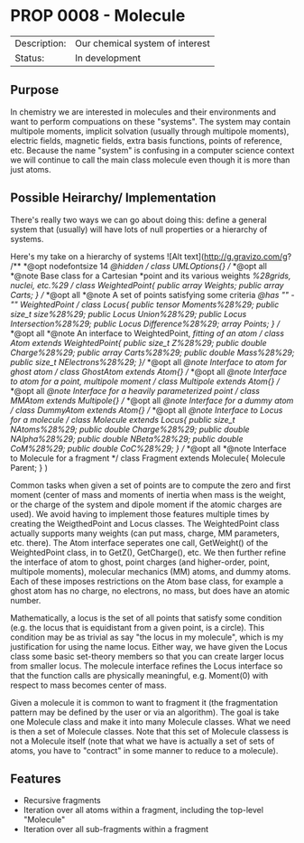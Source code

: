 # PROP 0008 - Molecule

|                |                                           |
|:---------------|:------------------------------------------|
| Description:   | Our chemical system of interest           |
| Status:        | In development                            |
 

## Purpose
 In chemistry we are interested in molecules and their environments and want to perform compuations on these "systems".  The system may contain multipole moments, implicit solvation (usually through multipole moments), electric fields, magnetic fields, extra basis functions, points of reference, etc.  Because the name "system" is confusing in a computer science context we will continue to call the main class molecule even though it is more than just atoms.
 
## Possible Heirarchy/ Implementation
There's really two ways we can go about doing this: define a general system that (usually) will have  lots of null properties or a hierarchy of systems.

Here's my take on a hierarchy of systems
![Alt text](http://g.gravizo.com/g?
/**
 *@opt nodefontsize 14
 *@hidden
 */
class UMLOptions{}
/**
*@opt all
*@note Base class for a Cartesian
*point and its various weights
*%28grids, nuclei, etc.%29
*/
class WeightedPoint{
public array Weights;
public array Carts;
}
/**
*@opt all
*@note A set of points satisfying some criteria
*@has  "" - "" WeightedPoint
*/
class Locus{
public tensor Moments%28%29;
public size_t size%28%29;
public Locus Union%28%29;
public Locus Intersection%28%29;
public Locus Difference%28%29;
array Points;
}
/**
*@opt all
*@note An interface to WeightedPoint,
*fitting of an atom
*/
class Atom extends WeightedPoint{
public size_t Z%28%29;
public double Charge%28%29;
public array Carts%28%29;
public double Mass%28%29;
public size_t NElectrons%28%29;
}/**
*@opt all
*@note Interface to atom for ghost atom
*/
class GhostAtom extends Atom{}
/**
*@opt all
*@note Interface to atom for a point, multipole moment
*/
class Multipole extends Atom{}
/**
*@opt all
*@note Interface for a heavily parameterized point
*/
class MMAtom extends Multipole{}
/**
*@opt all
*@note Interface for a dummy atom
*/
class DummyAtom extends Atom{}
/**
*@opt all
*@note Interface to Locus for a molecule
*/
class Molecule extends Locus{
public size_t NAtoms%28%29;
public double Charge%28%29;
public double NAlpha%28%29;
public double NBeta%28%29;
public double CoM%28%29;
public double CoC%28%29;
}
/**
*@opt all
*@note Interface to Molecule for a fragment
*/
class Fragment extends Molecule{
Molecule Parent;
}
)

Common tasks when given a set of points are to compute the zero and first moment (center of mass and moments of inertia when mass is the weight, or the charge of the system and dipole moment if the atomic charges are used).  We avoid having to implement those features multiple times by creating the WeigthedPoint and Locus classes.  The WeightedPoint class actually supports many weights (can put mass, charge, MM parameters, etc. there).  The Atom interface seperates one call, GetWeight() of the WeightedPoint class, in to GetZ(), GetCharge(), etc.  We then further refine the interface of atom to ghost, point charges (and higher-order, point, multipole moments), molecular mechanics (MM) atoms, and dummy atoms.  Each of these imposes restrictions on the Atom base class, for example a ghost atom has no charge, no electrons, no mass, but does have an atomic number.  

Mathematically, a locus is the set of all points that satisfy some condition (e.g. the locus that is equidistant from a given
point, is a circle).  This condition may be as trivial as say "the locus in my molecule", which is my justification for using the name locus.  Either way, we have given the Locus class some basic set-theory members so that you can create larger locus from smaller locus.  The molecule interface refines the Locus interface so that the function calls are physically meaningful, e.g. Moment(0) with respect to mass becomes center of mass. 

Given a molecule it is common to want to fragment it (the fragmentation pattern may be defined by the user or via an algorithm). The goal is take one Molecule class and make it into many Molecule classes.  What we need is then a set of Molecule classes.  Note that this set of Molecule classess is not a Molecule itself (note that what we have is actually a set of sets of atoms, you have to "contract" in some manner to reduce to a molecule).


## Features
 * Recursive fragments
 * Iteration over all atoms within a fragment, including the top-level "Molecule"
 * Iteration over all sub-fragments within a fragment
